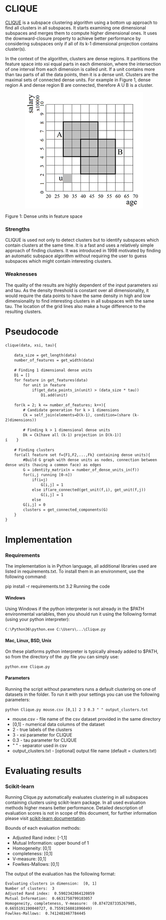 # CLIQUE

[CLIQUE] is a subspace clustering algorithm using a bottom up approach to find all clusters in all subspaces. It starts examining one dimensional subspaces and merges them to compute higher dimensional ones. It uses the downward-closure property to achieve better performance by considering subspaces only if all of its k-1 dimensional projection contains cluster(s).

In the context of the algorithm, clusters are dense regions. It partitions the feature space into xsi equal parts in each dimension, where the intersection of one interval from each dimension is called unit. If a unit contains more than tau parts of all the data points, then it is a dense unit. Clusters are the maximal sets of connected dense units. For example in Figure 1, dense region A and dense region B are connected, therefore A U B is a cluster.


<p align="center">

  <img src="pic/figure_1.png"/>
  
  Figure 1: Dense units in feature space

</p>


### Strengths
CLIQUE is used not only to detect clusters but to identify subspaces which contain clusters at the same time. It is a fast and uses a relatively simple approach of finding clusters. It was introduced in 1998 motivated by finding an automatic subspace algorithm without requiring the user to guess subspaces which might contain interesting clusters.


### Weaknesses
The quality of the results are highly dependent of the input parameters xsi and tau. As the density threshold is constant over all dimensionality, it would require the data points to have the same density in high and low dimensionality to find interesting clusters in all subspaces with the same tau. The location of the grid lines also make a huge difference to the resulting clusters.

# Pseudocode

```
clique(data, xsi, tau){

    data_size = get_length(data)
    number_of_features = get_width(data)

    # Finding 1 dimensional dense units
    D1 = []
    for feature in get_features(data)
        for unit in feature
            if(get_data_points_in(unit) > (data_size * tau))
                D1.add(unit)
    
    for(k = 2; k <= number_of_features; k++){
        # Candidate generation for k > 1 dimensions
        Ck = self_join(elements=D(k-1), condition=(share (k-2)dimensions))
        
        # Finding k > 1 dimensional dense units
        Dk = Ck[have all (k-1) projection in D(k-1)]
í    }

    # Finding clusters
    for(all feature set f={F1,F2,...,Fk} containing dense units){
        #Build G graph with dense units as nodes, connection between dense units (having a common face) as edges
        G = identity_matrix(n = number_of_dense_units_in(f))
        for(i,j running [0-n])
            if(i=j)
                G[i,j] = 1
            else if(are_connected(get_unit(f,i), get_unit(f,j))
                G[i,j] = 1
            else
        G[i,j] = 0
        clusters = get_connected_components(G)
    }
}
```
# Implementation

### Requirements

The implementation is in Python language, all additional libraries used are listed in requirements.txt. To install them in an environment, use the following command:

pip install -r requirements.txt
3.2 Running the code

#### Windows

Using Windows if the python interpreter is not already in the $PATH environmental variables, then you should run it using the following format (using your python interpreter):

`C:\Python36\python.exe C:\Users\...\Clique.py`

#### Mac, Linux, BSD, Unix

On these platforms python interpreter is typically already added to $PATH, so from the directory of the .py file you can simply use:

`python.exe Clique.py`

#### Parameters

Running the script without parameters runs a default clustering on one of datasets in the folder. To run it with your settings you can use the following parameters:

`python Clique.py mouse.csv [0,1] 2 3 0.3 " " output_clusters.txt`

- mouse.csv             - file name of the csv dataset provided in the same directory
- [0,1]                 - numerical data columns of the dataset
- 2                     - true labels of the clusters
- 3                     - xsi parameter for CLIQUE
- 0.3                   - tau parameter for CLIQUE
- " "                   - separator used in csv
- output_clusters.txt   - [optional] output file name (default = clusters.txt)

# Evaluating results

### Scikit-learn

Running Clique.py automatically evaluates clustering in all subspaces containing clusters using scikit-learn package. In all used evaluation methods higher means better performance. Detailed description of evaluation scores is not in scope of this document, for further information please visit [scikit-learn documentation].

Bounds of each evaluation methods:
- Adjusted Rand index: [-1,1]
- Mutual Information: upper bound of 1
- Homogeneity: [0,1]
- completeness: [0,1]
- V-measure: [0,1]
- Fowlkes-Mallows: [0,1]


The output of the evaluation has the following format:

```
Evaluating clusters in dimension:  [0, 1]
Number of clusters:  3
Adjusted Rand index:  0.5902342864120859
Mutual Information:  0.6631758799103057
Homogeneity, completeness, V-measure:  (0.8747287335267985, 0.6655191190040727, 0.7559156081896049)
Fowlkes-Mallows:  0.7412482467784445
```


[CLIQUE]:https://www.cs.cornell.edu/johannes/papers/1998/sigmod1998-clique.pdf
[scikit-learn documentation]:https://scikit-learn.org/stable/modules/clustering.html#clustering-performance-evaluation
